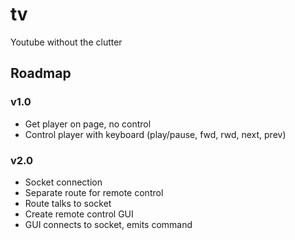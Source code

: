 # tv
Youtube without the clutter

## Roadmap
### v1.0
- Get player on page, no control
- Control player with keyboard (play/pause, fwd, rwd, next, prev)

### v2.0
- Socket connection
- Separate route for remote control
- Route talks to socket
- Create remote control GUI
- GUI connects to socket, emits command